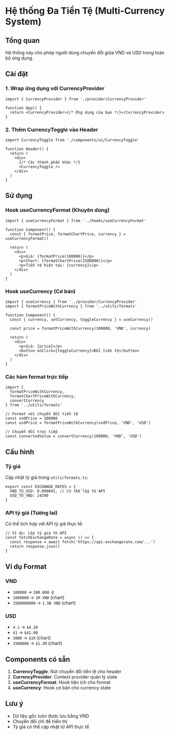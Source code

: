 # Hệ thống Đa Tiền Tệ (Multi-Currency System)

## Tổng quan

Hệ thống này cho phép người dùng chuyển đổi giữa VND và USD trong toàn bộ ứng dụng.

## Cài đặt

### 1. Wrap ứng dụng với CurrencyProvider

```tsx
import { CurrencyProvider } from './provider/CurrencyProvider'

function App() {
  return <CurrencyProvider>{/* Ứng dụng của bạn */}</CurrencyProvider>
}
```

### 2. Thêm CurrencyToggle vào Header

```tsx
import CurrencyToggle from './components/ui/CurrencyToggle'

function Header() {
  return (
    <div>
      {/* Các thành phần khác */}
      <CurrencyToggle />
    </div>
  )
}
```

## Sử dụng

### Hook useCurrencyFormat (Khuyên dùng)

```tsx
import { useCurrencyFormat } from '../hooks/useCurrencyFormat'

function Component() {
  const { formatPrice, formatChartPrice, currency } = useCurrencyFormat()

  return (
    <div>
      <p>Giá: {formatPrice(100000)}</p>
      <p>Chart: {formatChartPrice(1500000)}</p>
      <p>Tiền tệ hiện tại: {currency}</p>
    </div>
  )
}
```

### Hook useCurrency (Cơ bản)

```tsx
import { useCurrency } from '../provider/CurrencyProvider'
import { formatPriceWithCurrency } from '../utils/formats'

function Component() {
  const { currency, setCurrency, toggleCurrency } = useCurrency()

  const price = formatPriceWithCurrency(100000, 'VND', currency)

  return (
    <div>
      <p>Giá: {price}</p>
      <button onClick={toggleCurrency}>Đổi tiền tệ</button>
    </div>
  )
}
```

### Các hàm format trực tiếp

```tsx
import {
  formatPriceWithCurrency,
  formatChartPriceWithCurrency,
  convertCurrency
} from '../utils/formats'

// Format với chuyển đổi tiền tệ
const vndPrice = 100000
const usdPrice = formatPriceWithCurrency(vndPrice, 'VND', 'USD')

// Chuyển đổi trực tiếp
const convertedValue = convertCurrency(100000, 'VND', 'USD')
```

## Cấu hình

### Tỷ giá

Cập nhật tỷ giá trong `utils/formats.ts`:

```tsx
export const EXCHANGE_RATES = {
  VND_TO_USD: 0.000041, // Có thể lấy từ API
  USD_TO_VND: 24390
}
```

### API tỷ giá (Tương lai)

Có thể tích hợp với API tỷ giá thực tế:

```tsx
// Ví dụ: Lấy tỷ giá từ API
const fetchExchangeRate = async () => {
  const response = await fetch('https://api.exchangerate.com/...')
  return response.json()
}
```

## Ví dụ Format

### VND

- `100000` → `100.000 ₫`
- `1000000` → `1M VND` (chart)
- `1500000000` → `1.5B VND` (chart)

### USD

- `4.1` → `$4.10`
- `41` → `$41.00`
- `1000` → `$1K` (chart)
- `1500000` → `$1.5M` (chart)

## Components có sẵn

1. **CurrencyToggle**: Nút chuyển đổi tiền tệ cho header
2. **CurrencyProvider**: Context provider quản lý state
3. **useCurrencyFormat**: Hook tiện ích cho format
4. **useCurrency**: Hook cơ bản cho currency state

## Lưu ý

- Dữ liệu gốc luôn được lưu bằng VND
- Chuyển đổi chỉ để hiển thị
- Tỷ giá có thể cập nhật từ API thực tế
